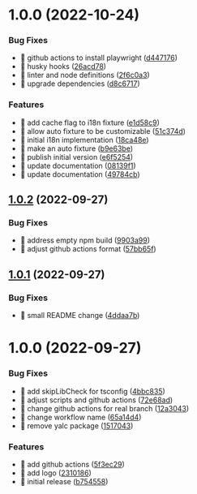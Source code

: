 # 1.0.0 (2022-10-24)


### Bug Fixes

* 🐛 github actions to install playwright ([d447176](https://github.com/cubanducko/playwright-i18next-fixture/commit/d4471769446d3bf96c2fe9e4b339cd7f8f927fd3))
* 🐛 husky hooks ([26acd78](https://github.com/cubanducko/playwright-i18next-fixture/commit/26acd788b0e669e26cd3f35cb0715c17afb66b27))
* 🐛 linter and node definitions ([2f6c0a3](https://github.com/cubanducko/playwright-i18next-fixture/commit/2f6c0a332360e3645ccf7910922a0334f601beae))
* 🐛 upgrade dependencies ([d8c6717](https://github.com/cubanducko/playwright-i18next-fixture/commit/d8c671722cbae8dea6442e896727c83fcaf3f894))


### Features

* 🎸 add cache flag to i18n fixture ([e1d58c9](https://github.com/cubanducko/playwright-i18next-fixture/commit/e1d58c9c265425747bd7b8170fccaca083138a74))
* 🎸 allow auto fixture to be customizable ([51c374d](https://github.com/cubanducko/playwright-i18next-fixture/commit/51c374de0fd8cf61fab0ce83543775f165cc08cd))
* 🎸 initial i18n implementation ([18ca48e](https://github.com/cubanducko/playwright-i18next-fixture/commit/18ca48eba83ab8b220f153d825df4e17738cd544))
* 🎸 make an auto fixture ([b9e63be](https://github.com/cubanducko/playwright-i18next-fixture/commit/b9e63bec37487e10dc22fcd7b67b24a37edf3309))
* 🎸 publish initial version ([e6f5254](https://github.com/cubanducko/playwright-i18next-fixture/commit/e6f52547ec9146f8e6e0bbd84126e9283aadf03b))
* 🎸 update documentation ([08139f1](https://github.com/cubanducko/playwright-i18next-fixture/commit/08139f1f2c30949af191985214374f0d6184eabc))
* 🎸 update documentation ([49784cb](https://github.com/cubanducko/playwright-i18next-fixture/commit/49784cb08200a56835594df2624f71a1e6fe9842))

## [1.0.2](https://github.com/cubanducko/playwright-i18next-fixture/compare/v1.0.1...v1.0.2) (2022-09-27)

### Bug Fixes

- 🐛 address empty npm build ([9903a99](https://github.com/cubanducko/playwright-i18next-fixture/commit/9903a992dffdd0760e9186215420ccdea6bf8946))
- 🐛 adjust github actions format ([57bb65f](https://github.com/cubanducko/playwright-i18next-fixture/commit/57bb65fb2e08a9dfae1eea6794f4ad67c96b6992))

## [1.0.1](https://github.com/cubanducko/playwright-i18next-fixture/compare/v1.0.0...v1.0.1) (2022-09-27)

### Bug Fixes

- 🐛 small README change ([4ddaa7b](https://github.com/cubanducko/playwright-i18next-fixture/commit/4ddaa7b57e1defea4eadc3bfef2ed45ad48cfd35))

# 1.0.0 (2022-09-27)

### Bug Fixes

- 🐛 add skipLibCheck for tsconfig ([4bbc835](https://github.com/cubanducko/playwright-i18next-fixture/commit/4bbc83597719ebc1126b9f2adc5387f270e486e1))
- 🐛 adjust scripts and github actions ([72e68ad](https://github.com/cubanducko/playwright-i18next-fixture/commit/72e68ad70b8913b3e0bd1cc9aaa2acc64203dfc9))
- 🐛 change github actions for real branch ([12a3043](https://github.com/cubanducko/playwright-i18next-fixture/commit/12a30434a8e22af198a8675df3b153109fac3f4f))
- 🐛 change workflow name ([65a14d4](https://github.com/cubanducko/playwright-i18next-fixture/commit/65a14d4e9549389f554cfec2910e2eb09d224c0e))
- 🐛 remove yalc package ([1517043](https://github.com/cubanducko/playwright-i18next-fixture/commit/15170436320d845bf18ff586ac73b184a231650e))

### Features

- 🎸 add github actions ([5f3ec29](https://github.com/cubanducko/playwright-i18next-fixture/commit/5f3ec29aba4f3e0babb0c48126d648f4e82d29ae))
- 🎸 add logo ([2310186](https://github.com/cubanducko/playwright-i18next-fixture/commit/23101867031c648539b14a54ec4b85dd45f0da1f))
- 🎸 initial release ([b754558](https://github.com/cubanducko/playwright-i18next-fixture/commit/b75455826c1c437cc0708d851122c1bc6962f495))

